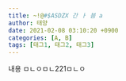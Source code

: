 ```yaml
---
title: ~!@#$ASDZX 간 ㅏ 븜 a 
author: 태양
date: 2021-02-08 03:10:20 +0900
categories: [A, B]
tags: [태그1, 태그2, 태그3]
---
```

내용 ㅁㄴㅇㅁㄴ221ㅁㄴㅇ